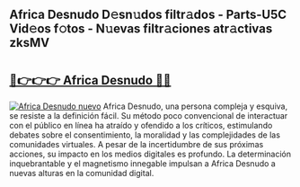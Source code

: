 ## Africa Desnudo D𝚎sn𝚞dos filtr𝚊dos - Parts-U5C Vid𝚎os f𝚘tos - N𝚞evas filtr𝚊ciones atr𝚊ctivas zksMV

# <h2><a href="http://mb0wb9.tromn.icu/?c=Africa+Desnudo">🔗👉👉👉 Africa Desnudo 🔗🔗</a></h2>

[![Africa Desnudo nuevo](https://i.imgur.com/pEAQMta.gif)](http://mb0wb9.tromn.icu/?c=Africa+Desnudo)
Africa Desnudo, una persona compleja y esquiva, se resiste a la definición fácil. Su método poco convencional de interactuar con el público en línea ha atraído y ofendido a los críticos, estimulando debates sobre el consentimiento, la moralidad y las complejidades de las comunidades virtuales. A pesar de la incertidumbre de sus próximas acciones, su impacto en los medios digitales es profundo. La determinación inquebrantable y el magnetismo innegable impulsan a Africa Desnudo a nuevas alturas en la comunidad digital.
